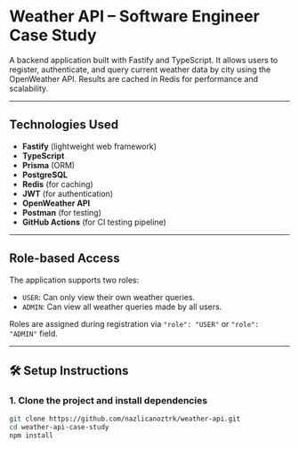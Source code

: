 # Weather API – Software Engineer Case Study

A backend application built with Fastify and TypeScript. It allows users to register, authenticate, and query current weather data by city using the OpenWeather API. Results are cached in Redis for performance and scalability.

---

## Technologies Used

- **Fastify** (lightweight web framework)
- **TypeScript**
- **Prisma** (ORM)
- **PostgreSQL**
- **Redis** (for caching)
- **JWT** (for authentication)
- **OpenWeather API**
- **Postman** (for testing)
- **GitHub Actions** (for CI testing pipeline)

---

## Role-based Access

The application supports two roles:

- `USER`: Can only view their own weather queries.
- `ADMIN`: Can view all weather queries made by all users.

Roles are assigned during registration via `"role": "USER"` or `"role": "ADMIN"` field.

---

## 🛠️ Setup Instructions

### 1. Clone the project and install dependencies

```bash
git clone https://github.com/nazlicanoztrk/weather-api.git
cd weather-api-case-study
npm install

